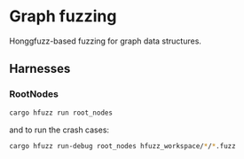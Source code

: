 # Graph fuzzing

Honggfuzz-based fuzzing for graph data structures.

## Harnesses

### RootNodes

```bash
cargo hfuzz run root_nodes
```

and to run the crash cases:

```bash
cargo hfuzz run-debug root_nodes hfuzz_workspace/*/*.fuzz
```
